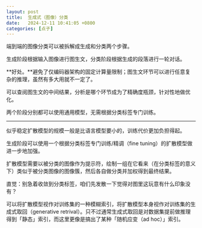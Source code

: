 ```yaml
---
layout: post
title:  生成式（图像）分类
date:   2024-12-11 10:41:05 +0800
categories: [点子]
---
```


端到端的图像分类可以被拆解成生成和分类两个步骤。

生成阶段根据输入图像进行图生文，分类阶段根据生成的段落进行一轮对话。

**好处。**避免了仅编码器架构的固定计算量限制；图生文环节可以进行任意复杂的推理，虽然有多大用就不一定了。

可以查阅图生文的中间结果，分析是哪个环节成为了精确度瓶颈，针对性地做优化。

两个阶段分别都可以使用通用模型，无需根据分类标签专门训练。

----

似乎稳定扩散模型的规模一般是比语言模型要小的，训练代价更加负担得起。

生成阶段可以使用一个根据分类标签专门训练/精调（fine tuning）的扩散模型做进一步地加强。

扩散模型需要以被分类的图像作为提示符，绘制一组在它看来（在分类标签的意义下）类似于被分类图像的图像簇，然后各自做分类并加权得到最终结果。

直觉：别急着收敛到分类标签，咱们先发散一下觉得对图里这玩意有什么印象没有？

可以将扩散模型视作对训练集的一种模糊索引，将扩散模型本身视作对训练集的生成式取回（generative retrival）。只不过通常生成式取回是对数据集提前做推理得到「静态」索引，而这里更像是搞出了某种「随机应变（ad hoc）」索引。
